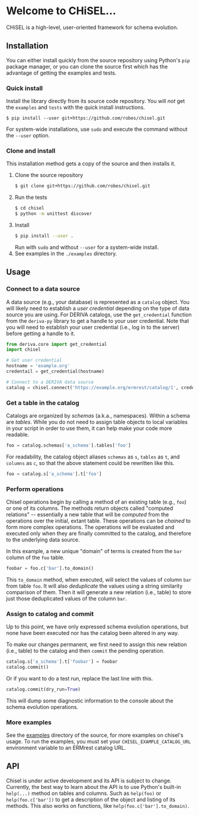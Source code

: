 # Welcome to CHiSEL...

CHiSEL is a high-level, user-oriented framework for schema evolution.

## Installation

You can either install quickly from the source repository using Python's `pip`
package manager, or you can clone the source first which has the advantage of 
getting the examples and tests.

### Quick install

Install the library directly from its source code repository. You will 
_not_ get the `examples` and `tests` with the quick install instructions.

```
$ pip install --user git+https://github.com/robes/chisel.git
```

For system-wide installations, use `sudo` and execute the command without the 
`--user` option.

### Clone and install

This installation method gets a copy of the source and then installs it.

1. Clone the source repository
    ```sh
    $ git clone git+https://github.com/robes/chisel.git
    ```
2. Run the tests
    ```sh
    $ cd chisel
    $ python -m unittest discover
    ```
3. Install
    ```sh
    $ pip install --user .
    ```
    Run with `sudo` and without `--user` for a system-wide install.
4. See examples in the `./examples` directory.

## Usage

### Connect to a data source

A data source (e.g., your database) is represented as a `catalog` object.
You will likely need to establish a _user credential_ depending on the type of
data source you are using. For DERIVA catalogs, use the `get_credential` 
function from the `deriva-py` library to get a handle to your user
credential. Note that you will need to establish your user credential (i.e., 
log in to the server) before getting a handle to it.

```python
from deriva.core import get_credential
import chisel

# Get user credential
hostname = 'example.org'
credentail = get_credential(hostname)

# Connect to a DERIVA data source
catalog = chisel.connect('https://example.org/ermrest/catalog/1', credentail)
```

### Get a table in the catalog

Catalogs are organized by _schemas_ (a.k.a., namespaces). Within a schema 
are _tables_. While you do not need to assign table objects to local variables
in your script in order to use them, it can help make your code more readable.

```python
foo = catalog.schemas['a_schema'].tables['foo']
```

For readability, the catalog object aliases `schemas` as `s`, `tables` as 
`t`, and `columns` as `c`, so that the above statement could be rewritten like this.

```python
foo = catalog.s['a_schema'].t['foo']
```

### Perform operations

Chisel operations begin by calling a method of an existing table (e.g., `foo`)
or one of its columns. The methods return objects called "computed relations" 
-- essentially a new table that will be _computed_ from the operations over 
the initial, extant table. These operations can be _chained_ to form more 
complex operations. The operations will be evaluated and executed only when 
they are finally committed to the catalog, and therefore to the underlying 
data source.

In this example, a new unique "domain" of terms is created from the `bar`
column of the `foo` table.

```python
foobar = foo.c['bar'].to_domain()
```

This `to_domain` method, when executed, will select the values of 
column `bar` from table `foo`. It will also _deduplicate_ the values using a 
string similarity comparison of them. Then it will generate a new relation
(i.e., table) to store just those deduplicated values of the column `bar`.

### Assign to catalog and commit

Up to this point, we have only expressed schema evolution operations, but none
have been executed nor has the catalog been altered in any way.

To make our changes permanent, we first need to assign this new relation 
(i.e., table) to the catalog and then `commit` the pending operation.

```python
catalog.s['a_schema'].t['foobar'] = foobar
catalog.commit()
```

Or if you want to do a test run, replace the last line with this.

```python
catalog.commit(dry_run=True)
```

This will dump some diagnostic information to the console about the 
schema evolution operations.

### More examples

See the [examples](./examples) directory of the source, for more examples on 
chisel's usage. To run the examples, you must set your 
`CHISEL_EXAMPLE_CATALOG_URL` environment variable to an ERMrest catalog URL.

## API

Chisel is under active development and its API is subject to change. 
Currently, the best way to learn about the API is to use Python's built-in
`help(...)` method on tables and columns. Such as `help(foo)` or 
`help(foo.c['bar'])` to get a description of the object and listing of its 
methods. This also works on functions, like `help(foo.c['bar'].to_domain)`.
